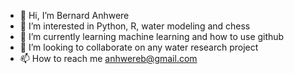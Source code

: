 - 👋 Hi, I’m Bernard Anhwere
- 👀 I’m interested in Python, R, water modeling and chess
- 🌱 I’m currently learning machine learning and how to use github
- 💞️ I’m looking to collaborate on any water research project
- 📫 How to reach me anhwereb@gmail.com

<!---
Nyamebyte/Nyamebyte is a ✨ special ✨ repository because its `README.md` (this file) appears on your GitHub profile.
You can click the Preview link to take a look at your changes.
--->
